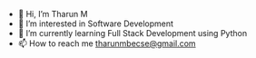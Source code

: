 - 👋 Hi, I’m Tharun M
- 👀 I’m interested in Software Development
- 🌱 I’m currently learning Full Stack Development using Python
- 📫 How to reach me tharunmbecse@gmail.com

